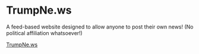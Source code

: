 # TrumpNe.ws
A feed-based website designed to allow anyone to post their own news! (No political affiliation whatsoever!)

[TrumpNe.ws](TrumpNe.ws)
